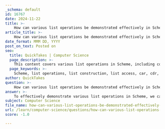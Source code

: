 ```yaml
---
_schema: default
id: 16767
date: 2024-11-22
title: >-
    How can various list operations be demonstrated effectively in Scheme?
article_title: >-
    How can various list operations be demonstrated effectively in Scheme?
date_format: MMM DD, YYYY
post_on_text: Posted on
seo:
  title: QuickTakes | Computer Science
  page_description: >-
    This content covers various list operations in Scheme, including construction, accessing elements, mapping, filtering, reducing, and searching through lists, with examples to demonstrate each operation.
  page_keywords: >-
    Scheme, list operations, list construction, list access, car, cdr, length, mapping, filtering, reducing, searching, nested lists, quote
author: QuickTakes
question: >-
    How can various list operations be demonstrated effectively in Scheme?
answer: >-
    To effectively demonstrate various list operations in Scheme, we can explore several fundamental functions and techniques that manipulate lists. Below are key operations, along with examples and explanations:\n\n### 1. List Construction\nIn Scheme, lists can be constructed using the `list` function or the `cons` function. The `list` function creates a new list from its arguments, while `cons` adds an element to the front of an existing list.\n\n**Example using `list`:**\n```scheme\n(define firstfive (list 'one 'two 'three 'four 'five))\n```\nThis creates a list containing the symbols `one`, `two`, `three`, `four`, and `five`.\n\n**Example using `cons`:**\n```scheme\n(define mylist (cons 'zero firstfive))\n```\nThis adds `zero` to the front of the `firstfive` list, resulting in `(zero one two three four five)`.\n\n### 2. Accessing Elements\nScheme provides `car` and `cdr` to access the first element and the rest of the list, respectively.\n\n**Example:**\n```scheme\n(car firstfive) ; returns 'one\n(cdr firstfive) ; returns (two three four five)\n```\n\n### 3. List Length\nThe length of a list can be determined using the built-in `length` function, which counts the elements in the list.\n\n**Example:**\n```scheme\n(length firstfive) ; returns 5\n```\n\n### 4. Mapping Functions\nThe `map` function applies a given procedure to each element of a list and returns a new list of results.\n\n**Example:**\n```scheme\n(define (double x) (* 2 x))\n(map double '(1 2 3 4)) ; returns (2 4 6 8)\n```\n\n### 5. Filtering Lists\nThe `filter` function can be used to create a new list containing only the elements that satisfy a given predicate.\n\n**Example:**\n```scheme\n(define (even? x) (= (modulo x 2) 0))\n(filter even? '(1 2 3 4 5 6)) ; returns (2 4 6)\n```\n\n### 6. Reducing Lists\nThe `reduce` function combines all elements of a list using a binary operation. For instance, to sum a list of numbers:\n\n**Example:**\n```scheme\n(define (reduce proc initial lst)\n  (if (null? lst)\n      initial\n      (proc (car lst) (reduce proc initial (cdr lst)))))\n(reduce + 0 '(1 2 3 4)) ; returns 10\n```\n\n### 7. Searching Lists\nThe `member` function checks for the existence of an element in a list.\n\n**Example:**\n```scheme\n(member 'three firstfive) ; returns (three four five)\n```\n\n### 8. Nested Lists\nScheme lists can contain other lists, allowing for complex data structures.\n\n**Example:**\n```scheme\n(define nested-list '(1 (2 3) (4 (5 6))))\n(car (cdr nested-list)) ; returns (2 3)\n```\n\n### 9. Using `quote`\nThe `quote` special form prevents evaluation of its argument, allowing you to work with symbols and lists directly.\n\n**Example:**\n```scheme\n(quote (1 2 3)) ; returns (1 2 3)\n```\n\n### Conclusion\nThese examples illustrate the versatility of list operations in Scheme, showcasing how to construct, access, manipulate, and search lists effectively. By leveraging these built-in functions and techniques, you can perform a wide range of list manipulations in your Scheme programs.
subject: Computer Science
file_name: how-can-various-list-operations-be-demonstrated-effectively-in-scheme.md
url: /learn/computer-science/questions/how-can-various-list-operations-be-demonstrated-effectively-in-scheme
score: -1.0

---
```


&nbsp;